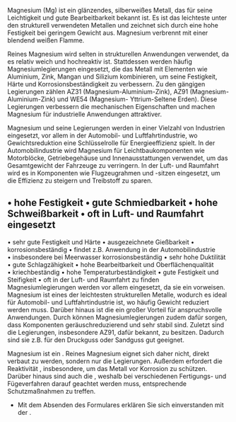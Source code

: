 Magnesium (Mg) ist ein glänzendes, silberweißes Metall, das für seine
Leichtigkeit und gute Bearbeitbarkeit bekannt ist. Es ist das leichteste unter
den strukturell verwendeten Metallen und zeichnet sich durch eine hohe
Festigkeit bei geringem Gewicht aus. Magnesium verbrennt mit einer blendend
weißen Flamme.

Reines Magnesium wird selten in strukturellen Anwendungen verwendet, da es
relativ weich und hochreaktiv ist. Stattdessen werden häufig
Magnesiumlegierungen eingesetzt, die das Metall mit Elementen wie Aluminium,
Zink, Mangan und Silizium kombinieren, um seine Festigkeit, Härte und
Korrosionsbeständigkeit zu verbessern. Zu den gängigen Legierungen zählen AZ31
(Magnesium-Aluminium-Zink), AZ91 (Magnesium-Aluminium-Zink) und WE54 (Magnesium-
Yttrium-Seltene Erden). Diese Legierungen verbessern die mechanischen
Eigenschaften und machen Magnesium für industrielle Anwendungen attraktiver.

Magnesium und seine Legierungen werden in einer Vielzahl von Industrien
eingesetzt, vor allem in der Automobil- und Luftfahrtindustrie, wo
Gewichtsreduktion eine Schlüsselrolle für Energieeffizienz spielt. In der
Automobilindustrie wird Magnesium für Leichtbaukomponenten wie Motorblöcke,
Getriebegehäuse und Innenausstattungen verwendet, um das Gesamtgewicht der
Fahrzeuge zu verringern. In der Luft- und Raumfahrt wird es in Komponenten wie
Flugzeugrahmen und -sitzen eingesetzt, um die Effizienz zu steigern und
Treibstoff zu sparen.

• hohe Festigkeit • gute Schmiedbarkeit • hohe Schweißbarkeit • oft in Luft- und
Raumfahrt eingesetzt  
---  
• sehr gute Festigkeit und Härte • ausgezeichnete Gießbarkeit •
korrosionsbeständig • findet z.B. Anwendung in der Automobilindustrie  
• insbesondere bei Meerwasser korrosionsbeständig • sehr hohe Duktilität • gute
Schlagzähigkeit • hohe Bearbeitbarkeit und Oberflächenqualität  
• kriechbeständig • hohe Temperaturbeständigkeit • gute Festigkeit und
Steifigkeit • oft in der Luft- und Raumfahrt zu finden  
Magnesiumlegierungen werden vor allem eingesetzt, da sie ein vorweisen.
Magnesium ist eines der leichtesten strukturellen Metalle, wodurch es ideal für
Automobil- und Luftfahrtindustrie ist, wo häufig Gewicht reduziert werden muss.
Darüber hinaus ist die ein großer Vorteil für anspruchsvolle Anwendungen. Durch
können Magnesiumlegierungen zudem dafür sorgen, dass Komponenten
geräuschreduzierend und sehr stabil sind. Zuletzt sind die Legierungen,
insbesondere AZ91, dafür bekannt, zu besitzen. Dadurch sind sie z.B. für den
Druckguss oder Sandguss gut geeignet.

Magnesium ist ein . Reines Magnesium eignet sich daher nicht, direkt verbaut zu
werden, sondern nur die Legierungen. Außerdem erfordert die Reaktivität ,
insbesondere, um das Metall vor Korrosion zu schützen. Darüber hinaus sind auch
die , weshalb bei verschiedenen Fertigungs- und Fügeverfahren darauf geachtet
werden muss, entsprechende Schutzmaßnahmen zu treffen.

* Mit dem Absenden des Formulares erklären Sie sich einverstanden mit der .

